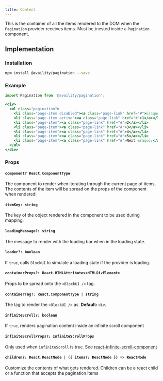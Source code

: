 ```yaml
---
title: Content
---
```


This is the container of all the items rendered to the DOM when the `Pagination` provider receives items. Must be /nested inside a `Pagination` component.



## Implementation

### Installation

```bash
npm install @availity/pagination --save
```

### Example

```jsx live=true viewCode=true
import Pagination from '@availity/pagination';

<div>
  <ul class="pagination">
    <li class="page-item disabled"><a class="page-link" href="#">&laquo; Prev</a></li>
    <li class="page-item active"><a class="page-link" href="#">1</a></li>
    <li class="page-item"><a class="page-link" href="#">2</a></li>
    <li class="page-item"><a class="page-link" href="#">3</a></li>
    <li class="page-item"><a class="page-link" href="#">4</a></li>
    <li class="page-item"><a class="page-link" href="#">5</a></li>
    <li class="page-item"><a class="page-link" href="#">Next &raquo;</a></li>
  </ul>
</div>
```

### Props

#### `component? React.ComponentType`
The component to render when iterating through the current page of items. The contents of the item will be spread on the props of the component when rendered.

#### `itemKey: string`
The key of the object rendered in the component to be used during mapping.

#### `loadingMessage?: string`
The message to render with the loading bar when in the loading state.

#### `loader?: boolean`
If `true`, calls `BlockUI` to simulate a loading state if the provider is loading.

#### `containerProps?: React.HTMLAttributes<HTMLDivElement>`
Props to be spread onto the `<BlockUI />` tag.

#### `containerTag?: React.ComponentType | string`
The tag to render the `<BlockUI />` as. **Default:** `div`.

#### `infiniteScroll?: boolean`
If `true`, renders pagination content inside an infinite scroll component

#### `infiniteScrollProps?: InfiniteScrollProps`
Only used when `infiniteScroll` is true. See [react-infinite-scroll-component](https://github.com/ankeetmaini/react-infinite-scroll-component#props)

#### `children?: React.ReactNode | ({ items?: ReactNode }) => ReactNode`
Customize the contents of what gets rendered. Children can be a react child or a function that accepts the pagination items